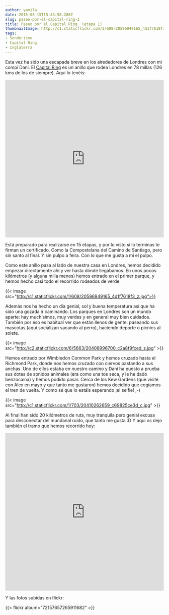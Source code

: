 ```yaml
---
author: yamila
date: 2015-08-15T15:43:58.208Z
slug: paseo-por-el-capital-ring-1
title: Paseo por el Capital Ring  (etapa 1)
thumbnailImage: http://c1.staticflickr.com/1/608/20596949165_4d1f7618f3_c.jpg
tags:
- Senderismo
- Capital Ring
- Inglaterra
---
```


Esta vez ha sido una escapada breve en los alrededores de Londres con mi compi Dani. El <a href="https://tfl.gov.uk/modes/walking/capital-ring" target="_new">Capital Ring</a> es un anillo que rodea Londres en 78 millas (126 kms de los de siempre). Aquí lo tenéis:

<iframe width='100%' height='500px' frameBorder='0' src='https://a.tiles.mapbox.com/v4/yamila.n61lif07/attribution,zoompan,zoomwheel,geocoder,share.html?access_token=pk.eyJ1IjoieWFtaWxhIiwiYSI6IjUzNDE5ZDRkZjBiZjBiZDY0YTBhZjBmNmUyZGYzYTZiIn0.okLJEzGsBQ6IOgn1mhToIQ#11/51.4993/-0.1555'></iframe>

Está preparado para realizarse en 15 etapas, y por lo visto si lo terminas te firman un certificado. Como la Compostelana del Camino de Santiago, pero sin santo al final. Y sin pulpo a feira. Con lo que me gusta a mí el pulpo.

Como este anillo pasa al lado de nuestra casa en Londres, hemos decidido empezar directamente ahí y ver hasta dónde llegábamos. En unos pocos kilómetros (y alguna milla menos) hemos entrado en el primer parque, y hemos hecho casi todo el recorrido rodeados de verde.

{{< image src="http://c1.staticflickr.com/1/608/20596949165_4d1f7618f3_z.jpg">}}

Además nos ha hecho un día genial, sol y buena temperatura así que ha sido una gozada ir caminando. Los parques en Londres son un mundo aparte: hay muchísimos, muy verdes y en general muy bien cuidados. También por eso es habitual ver que están llenos de gente: paseando sus mascotas (aquí socializan sacando al perro), haciendo deporte o picnics al solete.

{{< image src="http://c2.staticflickr.com/6/5663/20408996700_c2a8f9fced_z.jpg" >}}

Hemos entrado por Wimbledon Common Park y hemos cruzado hasta el Richmond Park, donde nos hemos cruzado con ciervos pastando a sus anchas. Uno de ellos estaba en nuestro camino y Dani ha puesto a prueba sus dotes de sonidos animales (era como una tos seca, y le he dado benzocaína) y hemos podido pasar. Cerca de los Kew Gardens (que visité con Alex en mayo y que tanto me gustaron) hemos decidido que cogíamos el tren de vuelta. Y como sé que lo estáis esperando ¡el selfie! ;-)

{{< image src="http://c1.staticflickr.com/1/703/20410262659_c69825ce3d_c.jpg" >}}

 Al final han sido 20 kilómetros de ruta, muy tranquila pero genial excusa para desconectar del mundanal ruido, que tanto me gusta :D  Y aquí os dejo también el tramo que hemos recorrido hoy:

<iframe width='100%' height='500px' frameBorder='0' src='https://a.tiles.mapbox.com/v4/yamila.nlplkcgn/attribution,zoompan,zoomwheel.html?access_token=pk.eyJ1IjoieWFtaWxhIiwiYSI6IjUzNDE5ZDRkZjBiZjBiZDY0YTBhZjBmNmUyZGYzYTZiIn0.okLJEzGsBQ6IOgn1mhToIQ#12/51.4599/-0.2328'></iframe>

Y las fotos subidas en flickr:

{{< flickr album="72157657265911682" >}}
